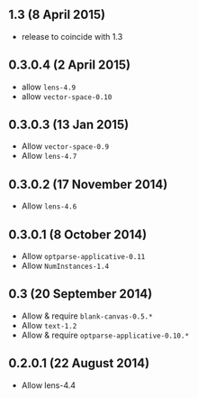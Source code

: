 1.3 (8 April 2015)
------------------

 - release to coincide with 1.3

0.3.0.4 (2 April 2015)
----------------------

 - allow `lens-4.9`
 - allow `vector-space-0.10`

0.3.0.3 (13 Jan 2015)
---------------------

- Allow `vector-space-0.9`
- Allow `lens-4.7`

0.3.0.2 (17 November 2014)
--------------------------

- Allow `lens-4.6`

0.3.0.1 (8 October 2014)
------------------------

- Allow `optparse-applicative-0.11`
- Allow `NumInstances-1.4`

0.3 (20 September 2014)
-----------------------

- Allow & require `blank-canvas-0.5.*`
- Allow `text-1.2`
- Allow & require `optparse-applicative-0.10.*`

0.2.0.1 (22 August 2014)
------------------------

- Allow lens-4.4

